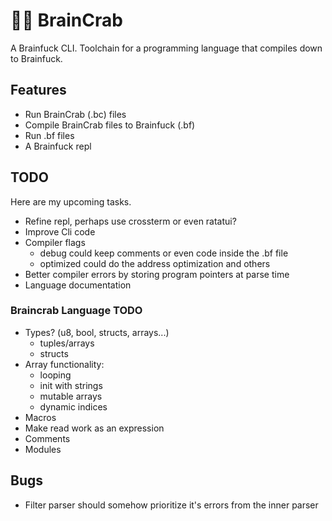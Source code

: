 # 🧠🦀 BrainCrab
A Brainfuck CLI. Toolchain for a programming language that compiles down to Brainfuck.

## Features
- Run BrainCrab (.bc) files
- Compile BrainCrab files to Brainfuck (.bf)
- Run .bf files
- A Brainfuck repl

## TODO
Here are my upcoming tasks.
- Refine repl, perhaps use crossterm or even ratatui?
- Improve Cli code
- Compiler flags
  - debug could keep comments or even code inside the .bf file
  - optimized could do the address optimization and others
- Better compiler errors by storing program pointers at parse time
- Language documentation

### Braincrab Language TODO
- Types? (u8, bool, structs, arrays...)
  - tuples/arrays
  - structs
- Array functionality:
  - looping
  - init with strings
  - mutable arrays
  - dynamic indices
- Macros
- Make read work as an expression
- Comments
- Modules

## Bugs
- Filter parser should somehow prioritize it's errors from the inner parser